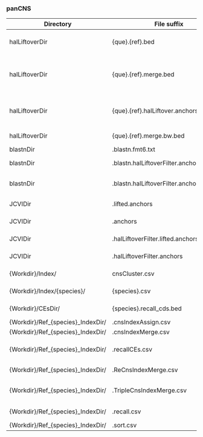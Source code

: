 ### panCNS

| Directory                          | File suffix                                | Describe                                                     |
| ---------------------------------- | ------------------------------------------ | ------------------------------------------------------------ |
| halLiftoverDir                     | {que}.{ref}.bed                            | que’s CNS position on the ref map <ref_map_chrID> <ref_map_start> <ref_map_end> <que_cnsID> |
| halLiftoverDir                     | {que}.{ref}.merge.bed                      | The position of que’s CNS in the ref map (merge if the distance is less than the threshold) <ref_map_chrID> <ref_map_start> <ref_map_end> <que_cnsID> |
| halLiftoverDir                     | {que}.{ref}.halLiftover.anchors            | The correspondence between que's CNS in the hal multiple sequence alignment file and ref's CNS <que_cnsID> <ref_cnsID> |
| halLiftoverDir                     | {que}.{ref}.merge.bw.bed                   | `{que}.{ref}.merge.bed` add averageBwScore and effecve_len   |
| blastnDir                          | .blastn.fmt6.txt                           | Original blastn alignment file                               |
| blastnDir                          | .blastn.halLiftoverFilter.anchors          | blastn anchors after halLiftover filtering                   |
| blastnDir                          | .blastn.halLiftoverFilter.anchors.fmt6.txt | fmt6 format of `.blastn.halLiftoverFilter.anchors` file      |
| JCVIDir                            | .lifted.anchors                            | Recruits additional anchors file output by JCVI              |
| JCVIDir                            | .anchors                                   | High quality anchors file output by JCVI                     |
| JCVIDir                            | .halLiftoverFilter.lifted.anchors          | JCVI recruits additional anchors after halLiftover filtering |
| JCVIDir                            | .halLiftoverFilter.anchors                 | JCVI high quality anchors after halLiftover filtering        |
| {Workdir}/Index/                   | cnsCluster.csv                             | Clustering information of CNS of all species                 |
| {Workdir}/Index/{species}/         | {species}.csv                              | Clustering information of all {species} CNS before           |
| {Workdir}/CEsDir/                  | {species}.recall_cds.bed                   | recall_cds coordinates for each species                      |
| {Workdir}/Ref\_{species}_IndexDir/ | .cnsIndexAssign.csv                        | Results of cnsIndexAssign                                    |
| {Workdir}/Ref\_{species}_IndexDir/ | .cnsIndexMerge.csv                         | Results of cnsIndexMerge                                     |
| {Workdir}/Ref\_{species}_IndexDir/ | .recallCEs.csv                             | The results of recallCEs, which records the results of CE obtained by recall |
| {Workdir}/Ref\_{species}_IndexDir/ | .ReCnsIndexMerge.csv                       | The result after merging `.recallCEs.csv`                    |
| {Workdir}/Ref\_{species}_IndexDir/ | .TripleCnsIndexMerge.csv                   | Classify the CE in `.ReCnsIndexMerge.csv` (cns, cds) and then merge the results |
| {Workdir}/Ref\_{species}_IndexDir/ | .recall.csv                                | The result of merging `.TripleCnsIndexMerge.csv` with cell   |
| {Workdir}/Ref\_{species}_IndexDir/ | .sort.csv                                  | The result of sort `.recall.csv`                             |

### 